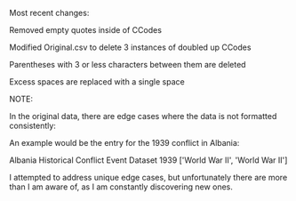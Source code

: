 Most recent changes:

Removed empty quotes inside of CCodes

Modified Original.csv to delete 3 instances of doubled up CCodes

Parentheses with 3 or less characters between them are deleted

Excess spaces are replaced with a single space

NOTE:

In the original data, there are edge cases where the data is not formatted consistently:

An example would be the entry for the 1939 conflict in Albania:

Albania	Historical Conflict Event Dataset	1939 ['World War II', 'World War II']

I attempted to address unique edge cases, but unfortunately there are more than I am aware of, as I am constantly discovering new ones.
